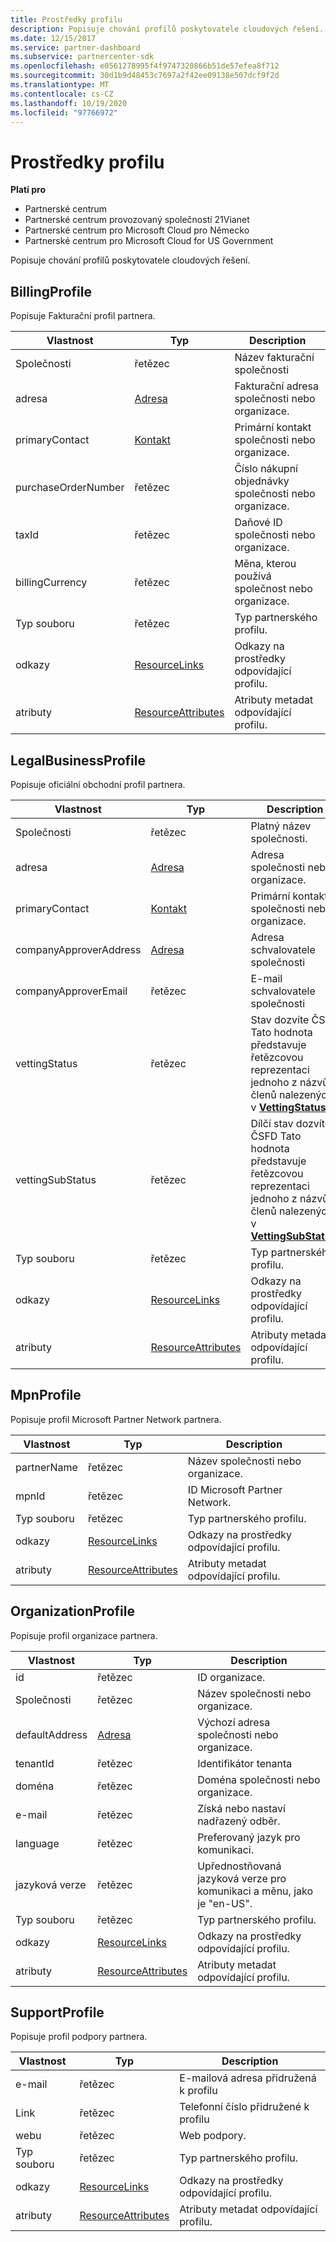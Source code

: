 ```yaml
---
title: Prostředky profilu
description: Popisuje chování profilů poskytovatele cloudových řešení.
ms.date: 12/15/2017
ms.service: partner-dashboard
ms.subservice: partnercenter-sdk
ms.openlocfilehash: e0561278995f4f9747320866b51de57efea8f712
ms.sourcegitcommit: 30d1b9d48453c7697a2f42ee09138e507dcf9f2d
ms.translationtype: MT
ms.contentlocale: cs-CZ
ms.lasthandoff: 10/19/2020
ms.locfileid: "97766972"
---
```

# <a name="profile-resources"></a>Prostředky profilu

**Platí pro**

- Partnerské centrum
- Partnerské centrum provozovaný společností 21Vianet
- Partnerské centrum pro Microsoft Cloud pro Německo
- Partnerské centrum pro Microsoft Cloud for US Government

Popisuje chování profilů poskytovatele cloudových řešení.

## <a name="billingprofile"></a>BillingProfile

Popisuje Fakturační profil partnera.

| Vlastnost            | Typ                                                           | Description                                                 |
|---------------------|----------------------------------------------------------------|-------------------------------------------------------------|
| Společnosti         | řetězec                                                         | Název fakturační společnosti                                   |
| adresa             | [Adresa](utility-resources.md#address)                       | Fakturační adresa společnosti nebo organizace. |
| primaryContact      | [Kontakt](utility-resources.md#contact)                       | Primární kontakt společnosti nebo organizace.        |
| purchaseOrderNumber | řetězec                                                         | Číslo nákupní objednávky společnosti nebo organizace.        |
| taxId               | řetězec                                                         | Daňové ID společnosti nebo organizace.                       |
| billingCurrency     | řetězec                                                         | Měna, kterou používá společnost nebo organizace.           |
| Typ souboru         | řetězec                                                         | Typ partnerského profilu.                                   |
| odkazy               | [ResourceLinks](utility-resources.md#resourcelinks)           | Odkazy na prostředky odpovídající profilu.            |
| atributy          | [ResourceAttributes](utility-resources.md#resourceattributes) | Atributy metadat odpovídající profilu.       |

## <a name="legalbusinessprofile"></a>LegalBusinessProfile

Popisuje oficiální obchodní profil partnera.

| Vlastnost               | Typ                                                           | Description                                                                                                                                                          |
|------------------------|----------------------------------------------------------------|----------------------------------------------------------------------------------------------------------------------------------------------------------------------|
| Společnosti            | řetězec                                                         | Platný název společnosti.                                                                                                                                              |
| adresa                | [Adresa](utility-resources.md#address)                       | Adresa společnosti nebo organizace.                                                                                                                          |
| primaryContact         | [Kontakt](utility-resources.md#contact)                       | Primární kontakt společnosti nebo organizace.                                                                                                                 |
| companyApproverAddress | [Adresa](utility-resources.md#address)                       | Adresa schvalovatele společnosti                                                                                                                                        |
| companyApproverEmail   | řetězec                                                         | E-mail schvalovatele společnosti                                                                                                                                          |
| vettingStatus          | řetězec                                                         | Stav dozvíte ČSFD Tato hodnota představuje řetězcovou reprezentaci jednoho z názvů členů nalezených v [**VettingStatus**](/dotnet/api/microsoft.store.partnercenter.models.partners.vettingstatus).           |
| vettingSubStatus       | řetězec                                                         | Dílčí stav dozvíte ČSFD Tato hodnota představuje řetězcovou reprezentaci jednoho z názvů členů nalezených v [**VettingSubStatus**](/dotnet/api/microsoft.store.partnercenter.models.partners.vettingsubstatus). |
| Typ souboru            | řetězec                                                         | Typ partnerského profilu.                                                                                                                                            |
| odkazy                  | [ResourceLinks](utility-resources.md#resourcelinks)           | Odkazy na prostředky odpovídající profilu.                                                                                                                     |
| atributy             | [ResourceAttributes](utility-resources.md#resourceattributes) | Atributy metadat odpovídající profilu.                                                                                                                |

## <a name="mpnprofile"></a>MpnProfile

Popisuje profil Microsoft Partner Network partnera.

| Vlastnost    | Typ                                                           | Description                                           |
|-------------|----------------------------------------------------------------|-------------------------------------------------------|
| partnerName | řetězec                                                         | Název společnosti nebo organizace.                     |
| mpnId       | řetězec                                                         | ID Microsoft Partner Network.                     |
| Typ souboru | řetězec                                                         | Typ partnerského profilu.                             |
| odkazy       | [ResourceLinks](utility-resources.md#resourcelinks)           | Odkazy na prostředky odpovídající profilu.      |
| atributy  | [ResourceAttributes](utility-resources.md#resourceattributes) | Atributy metadat odpovídající profilu. |

## <a name="organizationprofile"></a>OrganizationProfile

Popisuje profil organizace partnera.

| Vlastnost       | Typ                                                           | Description                                                            |
|----------------|----------------------------------------------------------------|------------------------------------------------------------------------|
| id             | řetězec                                                         | ID organizace.                                                 |
| Společnosti    | řetězec                                                         | Název společnosti nebo organizace.                               |
| defaultAddress | [Adresa](utility-resources.md#address)                       | Výchozí adresa společnosti nebo organizace.                    |
| tenantId       | řetězec                                                         | Identifikátor tenanta                                                 |
| doména         | řetězec                                                         | Doména společnosti nebo organizace.                                  |
| e-mail          | řetězec                                                         | Získá nebo nastaví nadřazený odběr.                                  |
| language       | řetězec                                                         | Preferovaný jazyk pro komunikaci.                              |
| jazyková verze        | řetězec                                                         | Upřednostňovaná jazyková verze pro komunikaci a měnu, jako je "en-US". |
| Typ souboru    | řetězec                                                         | Typ partnerského profilu.                                              |
| odkazy          | [ResourceLinks](utility-resources.md#resourcelinks)           | Odkazy na prostředky odpovídající profilu.                       |
| atributy     | [ResourceAttributes](utility-resources.md#resourceattributes) | Atributy metadat odpovídající profilu.                  |

## <a name="supportprofile"></a>SupportProfile

Popisuje profil podpory partnera.

| Vlastnost    | Typ                                                           | Description                                           |
|-------------|----------------------------------------------------------------|-------------------------------------------------------|
| e-mail       | řetězec                                                         | E-mailová adresa přidružená k profilu        |
| Link   | řetězec                                                         | Telefonní číslo přidružené k profilu         |
| webu     | řetězec                                                         | Web podpory.                                  |
| Typ souboru | řetězec                                                         | Typ partnerského profilu.                             |
| odkazy       | [ResourceLinks](utility-resources.md#resourcelinks)           | Odkazy na prostředky odpovídající profilu.      |
| atributy  | [ResourceAttributes](utility-resources.md#resourceattributes) | Atributy metadat odpovídající profilu. |

